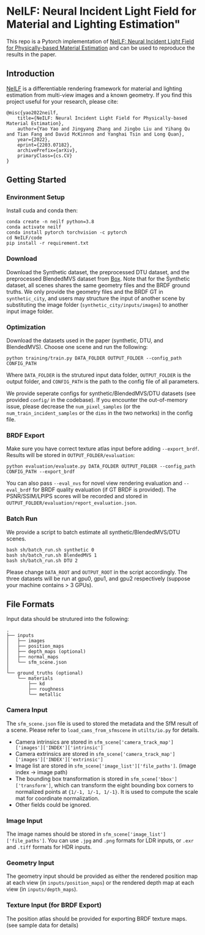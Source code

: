 # NeILF: Neural Incident Light Field for Material and Lighting Estimation"

This repo is a Pytorch implementation of [NeILF: Neural Incident Light Field for Physically-based Material Estimation](https://arxiv.org/abs/2203.07182v2) and can be used to reproduce the results in the paper.


## Introduction 
[NeILF](https://arxiv.org/abs/2203.07182v2) is a differentiable rendering framework for material and lighting estimation from multi-view images and a known geometry. If you find this project useful for your research, please cite:
```
@misc{yao2022neilf,
    title={NeILF: Neural Incident Light Field for Physically-based Material Estimation},
    author={Yao Yao and Jingyang Zhang and Jingbo Liu and Yihang Qu and Tian Fang and David McKinnon and Yanghai Tsin and Long Quan},
    year={2022},
    eprint={2203.07182},
    archivePrefix={arXiv},
    primaryClass={cs.CV}
}
```

## Getting Started

### Environment Setup

Install cuda and conda then:
```
conda create -n neilf python=3.8
conda activate neilf
conda install pytorch torchvision -c pytorch
cd NeILF/code
pip install -r requirement.txt
```
### Download
Download the Synthetic dataset, the preprocessed DTU dataset, and the preprocessed BlendedMVS dataset from [Box](https://apple.box.com/s/epkd7hamlpd7ltrsy4fyilzci19rz84r). Note that for the Synthetic dataset, all scenes shares the same geometry files and the BRDF ground truths. We only provide the geometry files and the BRDF GT in `synthetic_city`, and users may structure the input of another scene by substituting the image folder (`synthetic_city/inputs/images`) to another input image folder.

### Optimization
Download the datasets used in the paper (synthetic, DTU, and BlendedMVS). Choose one scene and run the following:
```
python training/train.py DATA_FOLDER OUTPUT_FOLDER --config_path CONFIG_PATH
```
Where `DATA_FOLDER` is the strutured input data folder, `OUTPUT_FOLDER` is the output folder, and `CONFIG_PATH` is the path to the config file of all parameters. 

We provide seperate configs for synthetic/BlendedMVS/DTU datasets (see provided `config/` in the codebase). If you encounter the out-of-memory issue, please decrease the `num_pixel_samples` (or the `num_train_incident_samples` or the `dims` in the two networks) in the config file.

### BRDF Export
Make sure you have correct texture atlas input before adding `--export_brdf`. Results will be stored in `OUTPUT_FOLDER/evaluation`:
```
python evaluation/evaluate.py DATA_FOLDER OUTPUT_FOLDER --config_path CONFIG_PATH --export_brdf
```

You can also pass `--eval_nvs` for novel view rendering evaluation and `--eval_brdf` for BRDF quality evaluation (if GT BRDF is provided). The PSNR/SSIM/LPIPS scores will be recorded and stored in `OUTPUT_FOLDER/evaluation/report_evaluation.json`.

### Batch Run
We provide a script to batch estimate all synthetic/BlendedMVS/DTU scenes.
```
bash sh/batch_run.sh synthetic 0
bash sh/batch_run.sh BlendedMVS 1
bash sh/batch_run.sh DTU 2
```
Please change `DATA_ROOT` and `OUTPUT_ROOT` in the script accordingly. The three datasets will be run at gpu0, gpu1, and gpu2 respectively (suppose your machine contains > 3 GPUs).


## File Formats

Input data should be strutured into the following:
```
.                          
├── inputs      
│   ├── images
│   ├── position_maps
│   ├── depth_maps (optional)
│   ├── normal_maps
│   └── sfm_scene.json   
│      
└── ground_truths (optional)
    └── materials 
        ├── kd
        ├── roughness
        └── metallic       
```
### Camera Input
The `sfm_scene.json` file is used to stored the metadata and the SfM result of a scene. Please refer to `load_cams_from_sfmscene` in `utilts/io.py` for details.
* Camera intrinsics are stored in `sfm_scene['camera_track_map']['images']['INDEX']['intrinsic']`
* Camera extrinsics are stored in `sfm_scene['camera_track_map']['images']['INDEX']['extrinsic']`
* Image list are stored in `sfm_scene['image_list']['file_paths']`. (image index -> image path)
* The bounding box transformation is stored in `sfm_scene['bbox']['transform']`, which can transform the eight bounding box corners to normalized points at `{1/-1, 1/-1, 1/-1}`. It is used to compute the scale mat for coordinate normalization.
* Other fields could be ignored.

### Image Input
The image names should be stored in `sfm_scene['image_list']['file_paths']`. You can use `.jpg` and `.png` formats for LDR inputs, or `.exr` and `.tiff` formats for HDR inputs. 

### Geometry Input
The geometry input should be provided as either the rendered position map at each view (in `inputs/position_maps`) or the rendered depth map at each view (in `inputs/depth_maps`). 

### Texture Input (for BRDF Export)
The position atlas should be provided for exporting BRDF texture maps. (see sample data for details)
